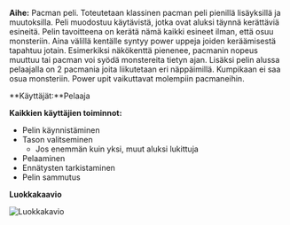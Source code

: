 **Aihe:** Pacman peli. Toteutetaan klassinen pacman peli pienillä lisäyksillä
 ja muutoksilla. Peli muodostuu käytävistä, jotka ovat aluksi täynnä kerättäviä
 esineitä. Pelin tavoitteena on kerätä nämä kaikki esineet ilman, että osuu monsteriin.
 Aina välillä kentälle syntyy power uppeja joiden keräämisestä tapahtuu jotain.
 Esimerkiksi näkökenttä pienenee, pacmanin nopeus muuttuu tai pacman voi syödä monstereita tietyn ajan. Lisäksi pelin alussa
 pelaajalla on 2 pacmania joita liikutetaan eri näppäimillä. Kumpikaan ei saa
 osua monsteriin. Power upit vaikuttavat molempiin pacmaneihin. 

**Käyttäjät:**Pelaaja

**Kaikkien käyttäjien toiminnot:**
* Pelin käynnistäminen
* Tason valitseminen
  * Jos enemmän kuin yksi, muut aluksi lukittuja
* Pelaaminen
* Ennätysten tarkistaminen
* Pelin sammutus

**Luokkakaavio**

![Luokkakavio](/dokumentaatio/Luokkakaavio.png)
